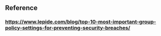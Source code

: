 ## Reference
### https://www.lepide.com/blog/top-10-most-important-group-policy-settings-for-preventing-security-breaches/
